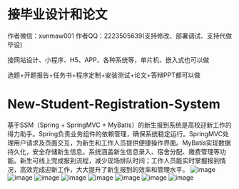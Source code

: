 # 接毕业设计和论文
作者微信：xunmaw001  作者QQ：2223505639(支持修改、部署调试、支持代做毕设)

接网站设计、小程序、H5、APP、各种系统等，单片机、嵌入式也可以做

选题+开题报告+任务书+程序定制+安装测试+论文+答辩PPT都可以做
# New-Student-Registration-System
基于SSM（Spring + SpringMVC + MyBatis）的新生报到系统是高校迎新工作的得力助手。Spring负责业务组件的依赖管理，确保系统稳定运行。SpringMVC处理用户请求及页面交互，为新生和工作人员提供便捷操作界面。MyBatis实现数据持久化，安全存储新生信息。系统涵盖新生信息录入、宿舍分配、缴费管理等功能。新生可线上完成报到流程，减少现场排队时间；工作人员能实时掌握报到情况，高效完成迎新工作，大大提升了新生报到的效率和管理水平。
![image](https://github.com/user-attachments/assets/4642f344-eb5c-454f-a759-e2ecd1cf5f5d)
![image](https://github.com/user-attachments/assets/61fa4095-2a10-4060-89c0-9c57b9288e67)
![image](https://github.com/user-attachments/assets/12b4f1d1-1deb-435a-ba5d-f681c156aefc)
![image](https://github.com/user-attachments/assets/5e1dbe0d-3b38-486d-b65f-d04aa08a584e)
![image](https://github.com/user-attachments/assets/bb63439f-3da5-463b-b47e-aa2f0d5eff31)
![image](https://github.com/user-attachments/assets/1ccb3f27-933b-41be-be81-dc6a52070737)
![image](https://github.com/user-attachments/assets/f2768abf-1fc9-4ece-bf9c-b6a23675d772)
![image](https://github.com/user-attachments/assets/7bfb60cd-83ac-4aeb-bb8b-c1c0cef7786c)
